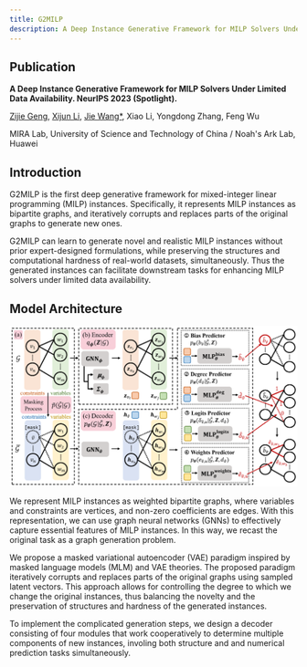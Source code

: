 ```yaml
---
title: G2MILP
description: A Deep Instance Generative Framework for MILP Solvers Under Limited Data Availability. NeurIPS 2023 Spotlight.
---
```


## Publication
**A Deep Instance Generative Framework for MILP Solvers Under Limited Data Availability. NeurIPS 2023 (Spotlight).**

[Zijie Geng](https://zijiegeng.github.io), [Xijun Li](https://xijunlee.github.io/), [Jie Wang\*](https://miralab.ai/people/jie-wang/), Xiao Li, Yongdong Zhang, Feng Wu

MIRA Lab, University of Science and Technology of China / Noah's Ark Lab, Huawei

## Introduction
G2MILP is the first deep generative framework for mixed-integer linear programming (MILP) instances.
Specifically, it represents MILP instances as bipartite graphs, and iteratively corrupts and replaces parts of the original graphs to generate new ones.

G2MILP can learn to generate novel and realistic MILP instances without prior expert-designed formulations, while preserving the structures and computational hardness of real-world datasets, simultaneously.
Thus the generated instances can facilitate downstream tasks for enhancing MILP solvers under limited data availability.

## Model Architecture

![model architecture](./model.png#pic_center)

We represent MILP instances as weighted bipartite graphs, where variables and constraints are vertices, and non-zero coefficients are edges.
With this representation, we can use graph neural networks (GNNs) to effectively capture essential features of MILP instances.
In this way, we recast the original task as a graph generation problem.

We propose a masked variational autoencoder (VAE) paradigm inspired by masked language models (MLM) and VAE theories.
The proposed paradigm iteratively corrupts and replaces parts of the original graphs using sampled latent vectors.
This approach allows for controlling the degree to which we change the original instances, thus balancing the novelty and the preservation of structures and hardness of the generated instances.

To implement the complicated generation steps, we design a decoder consisting of four modules that work cooperatively to determine multiple components of new instances, involing both structure and and numerical prediction tasks simultaneously.